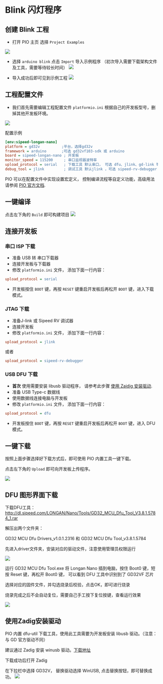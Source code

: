 Blink 闪灯程序
=====

## 创建 Blink 工程

* 打开 PIO 主页 选择 `Project Examples`

![](http://blog.sipeed.com/wp-content/uploads/2019/04/d977e844490e6ccc4625f701883a29f5.png)

* 选择 `arduino blink` 点击 `Import` 导入示例程序 （初次导入需要下载架构文件及工具，需要等待较长时间）
![](http://blog.sipeed.com/wp-content/uploads/2019/04/82943a6b74077e6210e2d9421cb5438f.png)

* 导入成功后即可见到示例工程
![](http://blog.sipeed.com/wp-content/uploads/2019/04/1262373ca7b0b483e30dac1124adaabf.png)

## 工程配置文件


* 我们首先需要编辑工程配置文件 `platformio.ini` 根据自己的开发板型号，删掉其他开发板环境。

![](./../../assets/pio_ini_cfg.png)

配置示例
```ini
[env:sipeed-longan-nano]
platform = gd32v          ;平台，选择gd32v
framework = arduino       ;可选 gd32vf103-sdk 或 arduino
board = sipeed-longan-nano ; 开发板
monitor_speed = 115200     ; 串口监视器波特率
upload_protocol = serial   ; 下载工具 默认串口， 可选 dfu、jlink、gd-link 等
debug_tool = jlink         ; 调试工具 默认jlink ，可选 sipeed-rv-debugger 等
```
PIO 可以在配置文件中实现设置宏定义， 控制编译流程等自定义功能，高级用法请参阅 [PIO 官方文档](https://docs.platformio.org/en/latest/projectconf.html).

## 一键编译

点击左下角的 `Build` 即可构建项目
![](../../assets/pio_complie.png)

## 连接开发板
### 串口 ISP 下载
* 准备 USB 转 串口下载器
* 连接开发板与下载器
* 修改 `platformio.ini` 文件， 添加下面一行内容：
```ini
upload_protocol = serial
```
* 开发板按住 `BOOT` 键，再按 `RESET` 键重启开发板后再松开 `BOOT` 键，进入下载模式。

### JTAG 下载
* 准备J-link 或 Sipeed RV 调试器
* 连接开发板
* 修改 `platformio.ini` 文件， 添加下面一行内容：
```ini
upload_protocol = jlink
```
或者
```ini
upload_protocol = sipeed-rv-debugger
```

### USB DFU 下载
* **首次** 使用需要安装 libusb 驱动程序， 请参考此步骤 [使用 Zaidig 安装驱动](#使用zadig安装驱动).
* 准备 USB Type-c 数据线
* 使用数据线连接电脑与开发板
* 修改 `platformio.ini` 文件， 添加下面一行内容：
```ini
upload_protocol = dfu
```
* 开发板按住 `BOOT` 键，再按 `RESET` 键重启开发板后再松开 `BOOT` 键，进入 DFU 模式。


## 一键下载

按照上面步骤选择好下载方式后，即可使用 PIO 内置工具一键下载。

点击左下角的 `Upload` 即可向开发板上传程序。

![](../../assets/pio_upload.png)


## DFU 图形界面下载

下载DFU工具：http://dl.sipeed.com/LONGAN/Nano/Tools/GD32_MCU_Dfu_Tool_V3.8.1.5784_1.rar

解压出两个文件夹：

GD32 MCU Dfu Drivers_v1.0.1.2316  和 GD32 MCU Dfu Tool_v3.8.1.5784

先进入driver文件夹，安装对应的驱动文件，注意使用管理员权限运行

![](../../assets/examples/how_to_install_dfu.png)

运行 GD32 MCU Dfu Tool.exe
将 Longan Nano 插到电脑，按住 Boot0 键，短按 Reset 键，再松开 Boot0 键，
可以看到 DFU 工具中识别到了 GD32VF 芯片

选择对应的固件文件，并勾选烧录后校验，点击OK，即可进行烧录

烧录完成之后不会自动复位，需要自己手工按下复位按键，查看运行效果

![](../../assets/examples/how_to_use_dfu.png)

## 使用Zadig安装驱动
PIO 内置 dfu-util 下载工具，使用此工具需要为开发板安装 libusb 驱动。（注意： 与 GD 官方驱动不同）

建议通过 Zadig 安装 winusb 驱动。[下载地址](https://github.com/pbatard/libwdi/releases/download/b721/zadig-2.4.exe)

下载成功后打开 Zadig

在下拉栏中选择 GD32V， 替换驱动选择 WinUSB, 点击替换按钮，即可替换成功。
![](../../assets/dfu_zadig.png)